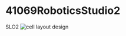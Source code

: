 # 41069RoboticsStudio2
SLO2
![cell layout design](https://github.com/biiiishal123/41069RoboticsStudio2/assets/128454193/129747d5-7bef-456a-bd74-16cf18ada8a6)
